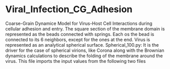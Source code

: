 # Viral_Infection_CG_Adhesion
Coarse-Grain Dynamice Model for Virus-Host Cell Interactions during cellular adhesion and entry. The square section of the membrane domain is represented as the beads connected with springs. Each os the bead is connected to its 6 neighbors, except for the ones at the end. Virus is represented as an analytical spherical surface.
Spherical_100.py: It is the driver for the case of spherical virions, like Corona along with the Brownian dynamics calculations to describe the folding of the membrane around the virus. This file imports the input values from the following two files
 
